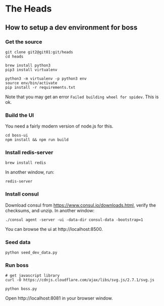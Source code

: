 # The Heads


## How to setup a dev environment for boss

### Get the source
    git clone git2@git01:git/heads
    cd heads
    
    brew install python3
    pip3 install virtualenv
    
    python3 -m virtualenv -p python3 env
    source env/bin/activate
    pip install -r requirements.txt
    
Note that you may get an error `Failed building wheel for spidev`. 
This is ok.

    
### Build the UI

You need a fairly modern version of node.js for this.

    cd boss-ui
    npm install && npm run build
    
### Install redis-server
    brew install redis
    
In another window, run:

    redis-server

### Install consul

Download consul from https://www.consul.io/downloads.html, verify the checksums, and unzip.
In another window:

    ./consul agent -server -ui -data-dir consul-data -bootstrap=1
    
You can browse the ui at http://localhost:8500.

### Seed data

    python seed_dev_data.py

### Run boss

    # get javascript library 
    curl -O https://cdnjs.cloudflare.com/ajax/libs/svg.js/2.7.1/svg.js

    python boss.py
    
Open http://localhost:8081 in your browser window.
